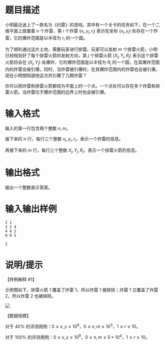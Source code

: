 # 题目描述

小明最近迷上了一款名为《扫雷》的游戏。其中有一个关卡的任务如下，在一个二维平面上放置着 $n$ 个炸雷，第 $i$ 个炸雷 $(x_i,y_i,r_i)$ 表示在坐标 $(x_i,y_i)$ 处存在一个炸雷，它的爆炸范围是以半径为 $r_i$ 的一个圆。

为了顺利通过这片土地，需要玩家进行排雷。玩家可以发射 $m$ 个排雷火箭，小明已经规划好了每个排雷火箭的发射方向，第 $j$ 个排雷火箭 $(X_j,Y_j,R_j)$ 表示这个排雷火箭将会在 $(X_j,Y_j)$ 处爆炸，它的爆炸范围是以半径为 $R_j$ 的一个圆，在其爆炸范围内的炸雷会被引爆。同时，当炸雷被引爆时，在其爆炸范围内的炸雷也会被引爆。现在小明想知道他这次共引爆了几颗炸雷？

你可以把炸雷和排雷火箭都视为平面上的一个点。一个点处可以存在多个炸雷和排雷火箭。当炸雷位于爆炸范围的边界上时也会被引爆。

# 输入格式

输入的第一行包含两个整数 $n,m$。

接下来的 $n$ 行，每行三个整数 $x_i,y_i,r_i$，表示一个炸雷的信息。

再接下来的 $m$ 行，每行三个整数 $X_j,Y_j,R_j$，表示一个排雷火箭的信息。

# 输出格式

输出一个整数表示答案。

# 输入输出样例

```input1
2 1
2 2 4
4 4 2
0 0 5
```

```output1
2
```

# 说明/提示

【样例解释 #1】

示例图如下，排雷火箭 $1$ 覆盖了炸雷 $1$，所以炸雷 $1$ 被排除；炸雷 $1$ 又覆盖了炸雷 $2$，所以炸雷 $2$ 也被排除。

![](file://mine.png)

【数据规模】

对于 $40 \%$ 的评测用例：$0 \leq x,y \leq {10}^9$，$0 \leq n,m \leq {10}^3$，$1 \leq r \leq 10$。

对于 $100 \%$ 的评测用例：$0 \leq x,y \leq {10}^9$，$0 \leq n,m \leq 5 × {10}^4$，$1 \leq r \leq 10$。
